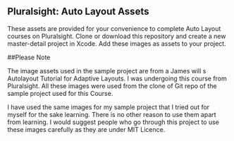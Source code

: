 ## Pluralsight: Auto Layout Assets

These assets are provided for your convenience to complete Auto Layout courses on Pluralsight.  Clone or download this repository and create a new master-detail project in Xcode.  Add these images as assets to your project. 


##Please Note

The image assets used in the sample project are from a James will s Autolayout Tutorial for Adaptive Layouts. I was undergoing this course from Pluralsight. All these images were used from the clone of Git repo of the sample project used for this Course. 

I have used the same images for my sample project that I tried out for myself for the sake learning. There is no other reason to use them apart from learning. I would suggest people who go through this project to use these images carefully as they are under MIT Licence.
